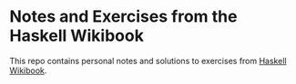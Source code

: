 # Notes and Exercises from the Haskell Wikibook
This repo contains personal notes and solutions to exercises from [Haskell Wikibook](https://en.wikibooks.org/wiki/Haskell).
